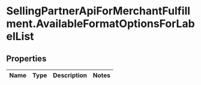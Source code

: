 # SellingPartnerApiForMerchantFulfillment.AvailableFormatOptionsForLabelList

## Properties
Name | Type | Description | Notes
------------ | ------------- | ------------- | -------------

